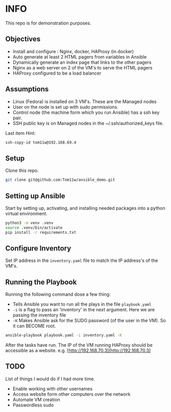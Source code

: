 # INFO

This repo is for demonstration purposes.

## Objectives

- Install and configure : Nginx, docker, HAProxy (in docker)
- Auto generate at least 2 HTML pagers from variables in Ansible
- Dynamically generate an index page that links to the other pagers
- Nginx as a web server on 2 of the VM's to serve the HTML pagers
- HAProxy configured to be a load balancer

## Assumptions

- Linux (Fedora) is installed on 3 VM's. These are the Managed nodes
- User on the node is set up with sudo permissions.
- Control node (the machine form which you run Ansible) has a ssh key pair.
- SSH public key is on Managed nodes in the ~/.ssh/authorized_keys file.

Last item Hint:

```sh
ssh-copy-id tom11w@192.168.69.4
```

## Setup

Clone this repo.

```sh
git clone git@github.com:Tom11w/ansible_demo.git
```

## Setting up Ansible

Start by setting up, activating, and installing needed packages into a python virtual environment.

```sh
python3 -m venv .venv
source .venv/bin/activate
pip install -r requirements.txt
```

## Configure Inventory

Set IP address in the `inventory.yaml` file to match the IP address's of the VM's.

## Running the Playbook

Running the following command dose a few thing:

- Tells Ansible you want to run all the plays in the file `playbook.yaml`
- `-i` is a flag to pass an 'inventory' in the next argument. Here we are passing the inventory file
- `-K` Makes Ansible ask for the SUDO password (of the user in the VM). So it can BECOME root.

```sh
ansible-playbook playbook.yaml -i inventory.yaml -K
```

After the tasks have run. The IP of the VM running HAProxy should be accessible as a website.
e.g. [http://192.168.70.3](http://192.168.70.3)

## TODO

List of things I would do if I had more time.

- Enable working with other usernames
- Access website form other computers over the network
- Automate VM creation
- Passwordless sudo
